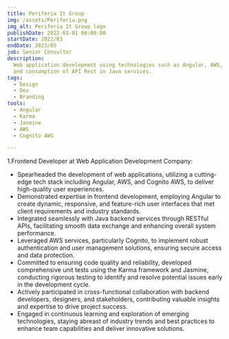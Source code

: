 ```yaml
---
title: Periferia It Group
img: /assets/Periferia.png
img_alt: Periferia It Group logo
publishDate: 2022-03-01 00:00:00
startDate: 2022/03
endDate: 2023/05
job: Senior Consultor
description:
  Web application development using technologies such as Angular, AWS, Cognito AWS
  and consumption of API Rest in Java services.
tags:
  - Design
  - Dev
  - Branding
tools:
  - Angular
  - Karma
  - Jasmine
  - AWS
  - Cognito AWS

---
```


1.Frontend Developer at Web Application Development Company:

- Spearheaded the development of web applications, utilizing a cutting-edge tech stack including Angular, AWS, and Cognito AWS, to deliver high-quality user experiences.
- Demonstrated expertise in frontend development, employing Angular to create dynamic, responsive, and feature-rich user interfaces that met client requirements and industry standards.
- Integrated seamlessly with Java backend services through RESTful APIs, facilitating smooth data exchange and enhancing overall system performance.
- Leveraged AWS services, particularly Cognito, to implement robust authentication and user management solutions, ensuring secure access and data protection.
- Committed to ensuring code quality and reliability, developed comprehensive unit tests using the Karma framework and Jasmine, conducting rigorous testing to identify and resolve potential issues early in the development cycle.
- Actively participated in cross-functional collaboration with backend developers, designers, and stakeholders, contributing valuable insights and expertise to drive project success.
- Engaged in continuous learning and exploration of emerging technologies, staying abreast of industry trends and best practices to enhance team capabilities and deliver innovative solutions.